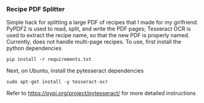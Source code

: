 ### Recipe PDF Splitter
Simple hack for splitting a large PDF of recipes that I made for my girlfriend.  PyPDF2 is used to read, split, and write the PDF pages; Tesseract OCR is used to extract the recipe name, so that the new PDF is properly named.  Currently, does not handle multi-page recipes.
To use, first install the python dependencies
```
pip install -r requirements.txt
```
Next, on Ubuntu, install the pytesseract dependencies
```
sudo apt-get install -y tesseract-ocr
```
Refer to https://pypi.org/project/pytesseract/ for more detailed instructions
